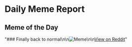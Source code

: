 # Daily Meme Report

## Meme of the Day
"### Finally back to normal\n\n![Meme](https://i.redd.it/2qhxnn7hepqd1.gif)\n\n[View on Reddit](https://redd.it/1fo6a3p)"
